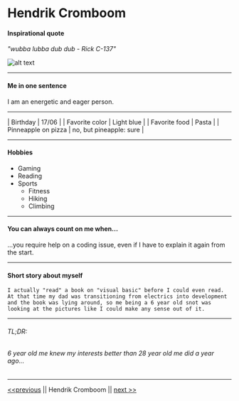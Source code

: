 # Hendrik Cromboom

#### Inspirational quote

*"wubba lubba dub dub - Rick C-137"*

![alt text](https://github.com/HendrikCromboom/markdown-challenge/raw/src/img/hc.jpg "My Picture")

---

#### Me in one sentence

I am an energetic and eager person.

---

| Birthday            | 17/06                   |
| Favorite color      | Light blue              |
| Favorite food       | Pasta                   |
| Pinneapple on pizza | no, but pineapple: sure |

---

#### Hobbies

- Gaming
- Reading
- Sports
    * Fitness
    * Hiking
    * Climbing

---

#### You can always count on me when...
 ...you require help on a coding issue, even if I have to explain it again from the start.

---

#### Short story about myself

`I actually "read" a book on "visual basic" before I could even read. At that time my dad was transitioning from electrics into development and the book was lying around, so me being a 6 year old snot was looking at the pictures like I could make any sense out of it.`

---
###### TL;DR:

###### 6 year old me knew my interests better than 28 year old me did a year ago...

---

[<<previous]() ||  Hendrik Cromboom || [next >>](https://github.com/JoeVN17/markdown-challenge)
